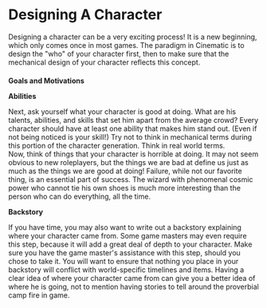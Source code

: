 # Designing A Character

Designing a character can be a very exciting process! It is a new beginning, which only comes once in most games. The paradigm in Cinematic is to design the "who" of your character first, then to make sure that the mechanical design of your character reflects this concept.

####

**Goals and Motivations**



**Abilities**

Next, ask yourself what your character is good at doing. What are his talents, abilities, and skills that set him apart from the average crowd? Every character should have at least one ability that makes him stand out. (Even if not being noticed is your skill!) Try not to think in mechanical terms during this portion of the character generation. Think in real world terms.\
Now, think of things that your character is horrible at doing. It may not seem obvious to new roleplayers, but the things we are bad at define us just as much as the things we are good at doing! Failure, while not our favorite thing, is an essential part of success. The wizard with phenomenal cosmic power who cannot tie his own shoes is much more interesting than the person who can do everything, all the time.

**Backstory**

If you have time, you may also want to write out a backstory explaining where your character came from. Some game masters may even require this step, because it will add a great deal of depth to your character. Make sure you have the game master's assistance with this step, should you chose to take it. You will want to ensure that nothing you place in your backstory will conflict with world-specific timelines and items. Having a clear idea of where your character came from can give you a better idea of where he is going, not to mention having stories to tell around the proverbial camp fire in game.
